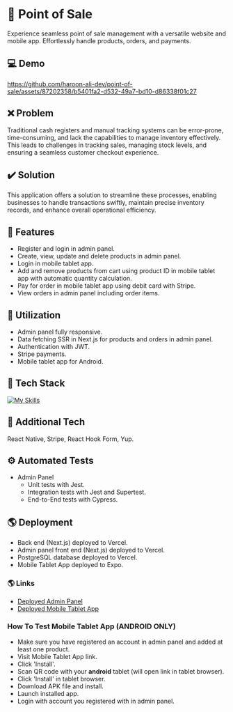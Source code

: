 # :shopping_cart: Point of Sale
Experience seamless point of sale management with a versatile website and mobile app. Effortlessly handle products, orders, and payments.

## :computer: Demo
https://github.com/haroon-ali-dev/point-of-sale/assets/87202358/b5401fa2-d532-49a7-bd10-d86338f01c27

## :x: Problem
Traditional cash registers and manual tracking systems can be error-prone, time-consuming, and lack the capabilities to manage inventory effectively. This leads to challenges in tracking sales, managing stock levels, and ensuring a seamless customer checkout experience.

## :heavy_check_mark: Solution
This application offers a solution to streamline these processes, enabling businesses to handle transactions swiftly, maintain precise inventory records, and enhance overall operational efficiency.

## :page_facing_up: Features
- Register and login in admin panel.
- Create, view, update and delete products in admin panel.
- Login in mobile tablet app.
- Add and remove products from cart using product ID in mobile tablet app with automatic quantity calculation.
- Pay for order in mobile tablet app using debit card with Stripe.
- View orders in admin panel including order items.

## :bookmark_tabs: Utilization
- Admin panel fully responsive.
- Data fetching SSR in Next.js for products and orders in admin panel.
- Authentication with JWT.
- Stripe payments.
- Mobile tablet app for Android.

## :hammer: Tech Stack
[![My Skills](https://skillicons.dev/icons?i=html,css,js,react,nextjs,postgres,vercel)](https://skillicons.dev)

## :wrench: Additional Tech
React Native, Stripe, React Hook Form, Yup.

## :gear: Automated Tests
- Admin Panel
    - Unit tests with Jest.
    - Integration tests with Jest and Supertest.
    - End-to-End tests with Cypress.

## :earth_americas: Deployment
- Back end (Next.js) deployed to Vercel.
- Admin panel front end (Next.js) deployed to Vercel.
- PostgreSQL database deployed to Vercel.
- Mobile Tablet App deployed to Expo.

### :earth_americas: Links
- [Deployed Admin Panel](https://point-of-sale-tau.vercel.app)
- [Deployed Mobile Tablet App](https://expo.dev/accounts/haroon-ali-dev/projects/point-of-sale/builds/690dea34-ecbd-4ded-8812-dca94c46d3f0)

### How To Test Mobile Tablet App (ANDROID ONLY)
- Make sure you have registered an account in admin panel and added at least one product.
- Visit Mobile Tablet App link.
- Click 'Install'.
- Scan QR code with your **android** tablet (will open link in tablet browser).
- Click 'Install' in tablet browser.
- Download APK file and install.
- Launch installed app.
- Login with account you registered with in admin panel.
